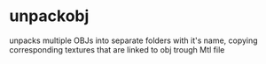# unpackobj
unpacks multiple OBJs into separate folders with it's name, copying corresponding textures that are linked to obj trough Mtl file
